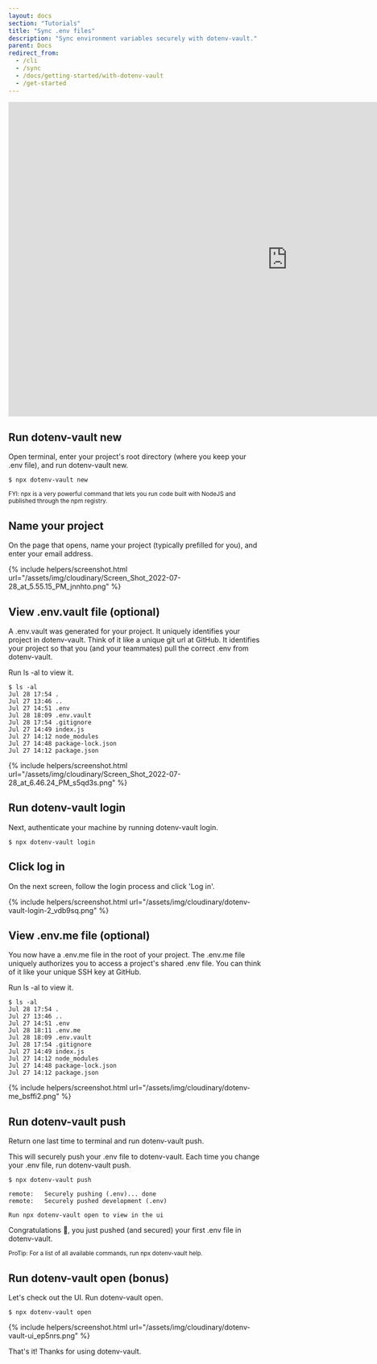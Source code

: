 ```yaml
---
layout: docs
section: "Tutorials"
title: "Sync .env files"
description: "Sync environment variables securely with dotenv-vault."
parent: Docs
redirect_from:
  - /cli
  - /sync
  - /docs/getting-started/with-dotenv-vault
  - /get-started
---
```


<div class="mb-3" style="width: 328px;">
  <div class="rounded video border border-success bg-dark">
    <iframe width="1108" height="625" src="https://www.youtube.com/embed/z-lBjxfhWeY" title="1 Minute Overview" frameborder="0" allow="accelerometer; autoplay; clipboard-write; encrypted-media; gyroscope; picture-in-picture" allowfullscreen></iframe>
  </div>
</div>

## Run dotenv-vault new

Open terminal, enter your project's root directory (where you keep your .env file), and run dotenv-vault new.

```
$ npx dotenv-vault new
```

<small>FYI: npx is a very powerful command that lets you run code built with NodeJS and published through the npm registry.</small>

## Name your project

On the page that opens, name your project (typically prefilled for you), and enter your email address.

{% include helpers/screenshot.html url="/assets/img/cloudinary/Screen_Shot_2022-07-28_at_5.55.15_PM_jnnhto.png" %}

## View .env.vault file (optional)

A .env.vault was generated for your project. It uniquely identifies your project in dotenv-vault. Think of it like a unique git url at GitHub. It identifies your project so that you (and your teammates) pull the correct .env from dotenv-vault.

Run ls -al to view it.


```
$ ls -al
Jul 28 17:54 .
Jul 27 13:46 ..
Jul 27 14:51 .env
Jul 28 18:09 .env.vault
Jul 28 17:54 .gitignore
Jul 27 14:49 index.js
Jul 27 14:12 node_modules
Jul 27 14:48 package-lock.json
Jul 27 14:12 package.json
```

{% include helpers/screenshot.html url="/assets/img/cloudinary/Screen_Shot_2022-07-28_at_6.46.24_PM_s5qd3s.png" %}

## Run dotenv-vault login

Next, authenticate your machine by running dotenv-vault login.

```
$ npx dotenv-vault login
```

## Click log in

On the next screen, follow the login process and click 'Log in'.

{% include helpers/screenshot.html url="/assets/img/cloudinary/dotenv-vault-login-2_vdb9sq.png" %}

## View .env.me file (optional)

You now have a .env.me file in the root of your project. The .env.me file uniquely authorizes you to access a project's shared .env file. You can think of it like your unique SSH key at GitHub.

Run ls -al to view it.

```
$ ls -al
Jul 28 17:54 .
Jul 27 13:46 ..
Jul 27 14:51 .env
Jul 28 18:11 .env.me
Jul 28 18:09 .env.vault
Jul 28 17:54 .gitignore
Jul 27 14:49 index.js
Jul 27 14:12 node_modules
Jul 27 14:48 package-lock.json
Jul 27 14:12 package.json
```

{% include helpers/screenshot.html url="/assets/img/cloudinary/dotenv-me_bsffi2.png" %}

## Run dotenv-vault push

Return one last time to terminal and run dotenv-vault push.

This will securely push your .env file to dotenv-vault. Each time you change your .env file, run dotenv-vault push.

```
$ npx dotenv-vault push

remote:   Securely pushing (.env)... done
remote:   Securely pushed development (.env)

Run npx dotenv-vault open to view in the ui
```

Congratulations 🎉, you just pushed (and secured) your first .env file in dotenv-vault.

<small>ProTip: For a list of all available commands, run npx dotenv-vault help.</small>

## Run dotenv-vault open (bonus)

Let's check out the UI. Run dotenv-vault open.

```
$ npx dotenv-vault open
```

{% include helpers/screenshot.html url="/assets/img/cloudinary/dotenv-vault-ui_ep5nrs.png" %}

That's it! Thanks for using dotenv-vault.
